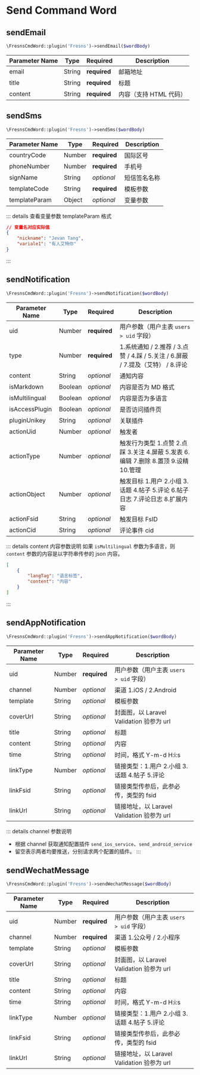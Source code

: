 # Send Command Word

## sendEmail

```php
\FresnsCmdWord::plugin('Fresns')->sendEmail($wordBody)
```
| Parameter Name | Type | Required | Description |
| --- | --- | --- | --- |
| email | String | **required** | 邮箱地址 |
| title | String | **required** | 标题 |
| content | String | **required** | 内容（支持 HTML 代码） |

## sendSms

```php
\FresnsCmdWord::plugin('Fresns')->sendSms($wordBody)
```
| Parameter Name | Type | Required | Description |
| --- | --- | --- | --- |
| countryCode | Number | **required** | 国际区号 |
| phoneNumber | Number | **required** | 手机号 |
| signName | String | *optional* | 短信签名名称 |
| templateCode | String | **required** | 模板参数 |
| templateParam | Object | *optional* | 变量参数 |

::: details 查看变量参数 templateParam 格式
```json
// 变量名对应实际值
{
    "nickname": "Jevan Tang",
    "variale1": "有人艾特你"
}
```
:::

## sendNotification

```php
\FresnsCmdWord::plugin('Fresns')->sendNotification($wordBody)
```
| Parameter Name | Type | Required | Description |
| --- | --- | --- | --- |
| uid | Number | **required** | 用户参数（用户主表 `users > uid` 字段） |
| type | Number | **required** | 1.系统通知 / 2.推荐 / 3.点赞 / 4.踩 / 5.关注 / 6.屏蔽 / 7.提及（艾特） / 8.评论 |
| content | String | *optional* | 通知内容 |
| isMarkdown | Boolean | *optional* | 内容是否为 MD 格式 |
| isMultilingual | Boolean | *optional* | 内容是否为多语言 |
| isAccessPlugin | Boolean | *optional* | 是否访问插件页 |
| pluginUnikey | String | *optional* | 关联插件 |
| actionUid | Number | *optional* | 触发者 |
| actionType | Number | *optional* | 触发行为类型 1.点赞 2.点踩 3.关注 4.屏蔽 5.发表 6.编辑 7.删除 8.置顶 9.设精 10.管理 |
| actionObject | Number | *optional* | 触发目标 1.用户 2.小组 3.话题 4.帖子 5.评论 6.帖子日志 7.评论日志 8.扩展内容 |
| actionFsid | String | *optional* | 触发目标 FsID |
| actionCid | String | *optional* | 评论事件 cid |

::: details content 内容参数说明
如果 `isMultilingual` 参数为多语言，则 `content` 参数的内容是以字符串传参的 json 内容。
```json
[
    {
        "langTag": "语言标签",
        "content": "内容"
    }
]
```
:::

## sendAppNotification

```php
\FresnsCmdWord::plugin('Fresns')->sendAppNotification($wordBody)
```
| Parameter Name | Type | Required | Description |
| --- | --- | --- | --- |
| uid | Number | **required** | 用户参数（用户主表 `users > uid` 字段） |
| channel | Number | *optional* | 渠道 1.iOS / 2.Android |
| template | String | *optional* | 模板参数 |
| coverUrl | String | *optional* | 封面图，以 Laravel Validation 验参为 url |
| title | String | *optional* | 标题 |
| content | String | *optional* | 内容 |
| time | String | *optional* | 时间，格式 Y-m-d H:i:s |
| linkType | Number | *optional* | 链接类型：1.用户 2.小组 3.话题 4.帖子 5.评论 |
| linkFsid | String | *optional* | 链接类型传参后，此参必传，类型的 fsid |
| linkUrl | String | *optional* | 链接地址，以 Laravel Validation 验参为 url |

::: details channel 参数说明
- 根据 channel 获取通知配置插件 `send_ios_service`、`send_android_service`
- 留空表示两者均要推送，分别请求两个配置的插件。
:::

## sendWechatMessage

```php
\FresnsCmdWord::plugin('Fresns')->sendWechatMessage($wordBody)
```
| Parameter Name | Type | Required | Description |
| --- | --- | --- | --- |
| uid | Number | **required** | 用户参数（用户主表 `users > uid` 字段） |
| channel | Number | **required** | 渠道 1.公众号 / 2.小程序 |
| template | String | *optional* | 模板参数 |
| coverUrl | String | *optional* | 封面图，以 Laravel Validation 验参为 url |
| title | String | *optional* | 标题 |
| content | String | *optional* | 内容 |
| time | String | *optional* | 时间，格式 Y-m-d H:i:s |
| linkType | Number | *optional* | 链接类型：1.用户 2.小组 3.话题 4.帖子 5.评论 |
| linkFsid | String | *optional* | 链接类型传参后，此参必传，类型的 fsid |
| linkUrl | String | *optional* | 链接地址，以 Laravel Validation 验参为 url |
